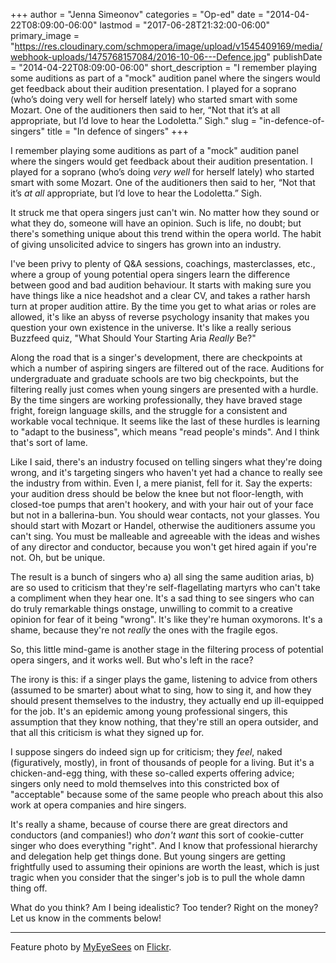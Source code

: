 +++
author = "Jenna Simeonov"
categories = "Op-ed"
date = "2014-04-22T08:09:00-06:00"
lastmod = "2017-06-28T21:32:00-06:00"
primary_image = "https://res.cloudinary.com/schmopera/image/upload/v1545409169/media/webhook-uploads/1475768157084/2016-10-06---Defence.jpg"
publishDate = "2014-04-22T08:09:00-06:00"
short_description = "I remember playing some auditions as part of a &quot;mock&quot; audition panel where the singers would get feedback about their audition presentation. I played for a soprano (who’s doing very well for herself lately) who started smart with some Mozart. One of the auditioners then said to her, “Not that it’s at all appropriate, but I’d love to hear the Lodoletta.” Sigh."
slug = "in-defence-of-singers"
title = "In defence of singers"
+++

I remember playing some auditions as part of a "mock" audition panel where the singers would get feedback about their audition presentation. I played for a soprano (who’s doing _very well_ for herself lately) who started smart with some Mozart. One of the auditioners then said to her, “Not that it’s _at all_ appropriate, but I’d love to hear the Lodoletta.” Sigh.

It struck me that opera singers just can't win. No matter how they sound or what they do, someone will have an opinion. Such is life, no doubt; but there's something unique about this trend within the opera world. The habit of giving unsolicited advice to singers has grown into an industry.

I've been privy to plenty of Q&A sessions, coachings, masterclasses, etc., where a group of young potential opera singers learn the difference between good and bad audition behaviour. It starts with making sure you have things like a nice headshot and a clear CV, and takes a rather harsh turn at proper audition attire. By the time you get to what arias or roles are allowed, it's like an abyss of reverse psychology insanity that makes you question your own existence in the universe. It's like a really serious Buzzfeed quiz, "What Should Your Starting Aria _Really_ Be?"

Along the road that is a singer's development, there are checkpoints at which a number of aspiring singers are filtered out of the race. Auditions for undergraduate and graduate schools are two big checkpoints, but the filtering really just comes when young singers are presented with a hurdle. By the time singers are working professionally, they have braved stage fright, foreign language skills, and the struggle for a consistent and workable vocal technique. It seems like the last of these hurdles is learning to "adapt to the business", which means "read people's minds". And I think that's sort of lame.

Like I said, there's an industry focused on telling singers what they're doing wrong, and it's targeting singers who haven't yet had a chance to really see the industry from within. Even I, a mere pianist, fell for it. Say the experts: your audition dress should be below the knee but not floor-length, with closed-toe pumps that aren't hookery, and with your hair out of your face but not in a ballerina-bun. You should wear contacts, not your glasses. You should start with Mozart or Handel, otherwise the auditioners assume you can't sing. You must be malleable and agreeable with the ideas and wishes of any director and conductor, because you won't get hired again if you're not. Oh, but be unique.

The result is a bunch of singers who a) all sing the same audition arias, b) are so used to criticism that they're self-flagellating martyrs who can't take a compliment when they hear one. It's a sad thing to see singers who can do truly remarkable things onstage, unwilling to commit to a creative opinion for fear of it being "wrong". It's like they're human oxymorons. It's a shame, because they're not _really_ the ones with the fragile egos.

So, this little mind-game is another stage in the filtering process of potential opera singers, and it works well. But who's left in the race?

The irony is this: if a singer plays the game, listening to advice from others (assumed to be smarter) about what to sing, how to sing it, and how they should present themselves to the industry, they actually end up ill-equipped for the job. It's an epidemic among young professional singers, this assumption that they know nothing, that they're still an opera outsider, and that all this criticism is what they signed up for.

I suppose singers do indeed sign up for criticism; they _feel_, naked (figuratively, mostly), in front of thousands of people for a living. But it's a chicken-and-egg thing, with these so-called experts offering advice; singers only need to mold themselves into this constricted box of "acceptable" because some of the same people who preach about this also work at opera companies and hire singers.

It's really a shame, because of course there are great directors and conductors (and companies!) who _don't want_ this sort of cookie-cutter singer who does everything "right". And I know that professional hierarchy and delegation help get things done. But young singers are getting frightfully used to assuming their opinions are worth the least, which is just tragic when you consider that the singer's job is to pull the whole damn thing off.

What do you think? Am I being idealistic? Too tender? Right on the money? Let us know in the comments below!

***
Feature photo by [MyEyeSees](https://www.flickr.com/photos/myeye/155460846/in/photolist-eJM6q-oj6yVS-qvrGtY-eFPU43-jwL6ZP-9Cmpnj-m7VCMD-nzodA7-8ZhPrt-dDvY2G-qtXCpw-oKKYkE-eKXeP1-enn5Cm-4BiRjU-e1dKbo-b57yqB-qvswv1-dycKT6-qFDwJw-oZo7mD-c1pVSJ-nuAL5o-4CJgAp-oJb1wb-4WvgDZ-e4Taen-s8Tr4n-pWUZej-rtoiGo-5Gh2tz-5eU2g3-psGctA-nB91Ee-5YvefV-oLmJhh-etpCgX-jJPXAA-HBn3Dv-3n8U5x-b1D3AD-e7RLST-m3e9zc-rtoVjA-quZihN-4L1rwH-4VaCYv-fiPWbR-fewGGK-9Xgfug) on [Flickr](https://creativecommons.org/licenses/by-nc-nd/2.0/).
